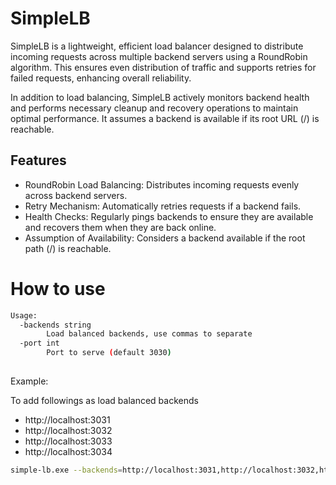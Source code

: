  # SimpleLB

SimpleLB is a lightweight, efficient load balancer designed to distribute incoming requests across multiple backend servers using a RoundRobin algorithm. This ensures even distribution of traffic and supports retries for failed requests, enhancing overall reliability.

In addition to load balancing, SimpleLB actively monitors backend health and performs necessary cleanup and recovery operations to maintain optimal performance. It assumes a backend is available if its root URL (/) is reachable.

## Features

- RoundRobin Load Balancing: Distributes incoming requests evenly across backend servers.
- Retry Mechanism: Automatically retries requests if a backend fails.
- Health Checks: Regularly pings backends to ensure they are available and recovers them when they are back online.
- Assumption of Availability: Considers a backend available if the root path (/) is reachable.


# How to use
```bash
Usage:
  -backends string
        Load balanced backends, use commas to separate
  -port int
        Port to serve (default 3030)
        
```

Example:

To add followings as load balanced backends
- http://localhost:3031
- http://localhost:3032
- http://localhost:3033
- http://localhost:3034
```bash
simple-lb.exe --backends=http://localhost:3031,http://localhost:3032,http://localhost:3033,http://localhost:3034
```